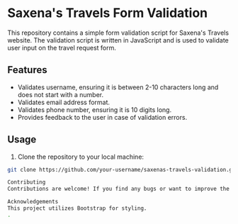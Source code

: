 # Saxena's Travels Form Validation

This repository contains a simple form validation script for Saxena's Travels website. The validation script is written in JavaScript and is used to validate user input on the travel request form.

## Features

- Validates username, ensuring it is between 2-10 characters long and does not start with a number.
- Validates email address format.
- Validates phone number, ensuring it is 10 digits long.
- Provides feedback to the user in case of validation errors.

## Usage

1. Clone the repository to your local machine:

```bash
git clone https://github.com/your-username/saxenas-travels-validation.git

Contributing
Contributions are welcome! If you find any bugs or want to improve the validation script, feel free to open an issue or submit a pull request.

Acknowledgements
This project utilizes Bootstrap for styling.
.
